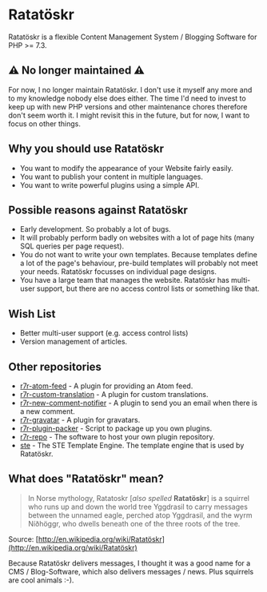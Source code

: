 Ratatöskr
=========

Ratatöskr is a flexible Content Management System / Blogging Software for PHP >= 7.3.

## ⚠️ No longer maintained ⚠️

For now, I no longer maintain Ratatöskr. I don't use it myself any more and to my knowledge nobody else does either. The time I'd need to invest to keep up with new PHP versions and other maintenance chores therefore don't seem worth it. I might revisit this in the future, but for now, I want to focus on other things.

Why you should use Ratatöskr
----------------------------

* You want to modify the appearance of your Website fairly easily.
* You want to publish your content in multiple languages.
* You want to write powerful plugins using a simple API.

Possible reasons against Ratatöskr
----------------------------------

* Early development. So probably a lot of bugs.
* It will probably perform badly on websites with a lot of page hits (many SQL queries per page request).
* You do not want to write your own templates. Because templates define a lot of the page's behaviour, pre-build templates will probably not meet your needs. Ratatöskr focusses on individual page designs.
* You have a large team that manages the website. Ratatöskr has multi-user support, but there are no access control lists or something like that.

Wish List
---------

* Better multi-user support (e.g. access control lists)
* Version management of articles.

Other repositories
------------------

* [r7r-atom-feed](https://github.com/silvasur/r7r-atom-feed) - A plugin for providing an Atom feed.
* [r7r-custom-translation](https://github.com/silvasur/r7r-custom-translation) - A plugin for custom translations.
* [r7r-new-comment-notifier](https://github.com/silvasur/r7r-new-comment-notifier) - A plugin to send you an email when there is a new comment.
* [r7r-gravatar](https://github.com/silvasur/r7r-gravatar) - A plugin for gravatars.
* [r7r-plugin-packer](https://github.com/silvasur/r7r-plugin-packer) - Script to package up you own plugins.
* [r7r-repo](https://github.com/silvasur/r7r-repo) - The software to host your own plugin repository.
* [ste](https://github.com/silvasur/ste) - The STE Template Engine. The template engine that is used by Ratatöskr.

What does "Ratatöskr" mean?
---------------------------

> In Norse mythology, Ratatoskr \[*also spelled* **Ratatöskr**\] is a squirrel who runs up and down the world tree Yggdrasil to carry messages between the unnamed eagle, perched atop Yggdrasil, and the wyrm Níðhöggr, who dwells beneath one of the three roots of the tree.

Source: [http://en.wikipedia.org/wiki/Ratatöskr](http://en.wikipedia.org/wiki/Ratatöskr)

Because Ratatöskr delivers messages, I thought it was a good name for a CMS / Blog-Software, which also delivers messages / news. Plus squirrels are cool animals :-).
